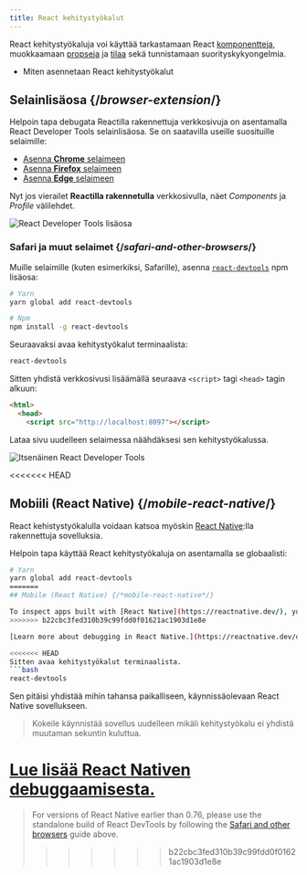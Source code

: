 ```yaml
---
title: React kehitystyökalut
---
```


<Intro>

React kehitystyökaluja voi käyttää tarkastamaan React [komponentteja](/learn/your-first-component), muokkaamaan [propseja](/learn/passing-props-to-a-component) ja [tilaa](/learn/state-a-components-memory) sekä tunnistamaan suorityskykyongelmia.

</Intro>

<YouWillLearn>

* Miten asennetaan React kehitystyökalut

</YouWillLearn>

## Selainlisäosa {/*browser-extension*/}

Helpoin tapa debugata Reactilla rakennettuja verkkosivuja on asentamalla React Developer Tools selainlisäosa. Se on saatavilla useille suosituille selaimille:

* [Asenna **Chrome** selaimeen](https://chrome.google.com/webstore/detail/react-developer-tools/fmkadmapgofadopljbjfkapdkoienihi?hl=en)
* [Asenna **Firefox** selaimeen](https://addons.mozilla.org/en-US/firefox/addon/react-devtools/)
* [Asenna **Edge** selaimeen](https://microsoftedge.microsoft.com/addons/detail/react-developer-tools/gpphkfbcpidddadnkolkpfckpihlkkil)

Nyt jos vierailet **Reactilla rakennetulla** verkkosivulla, näet _Components_ ja _Profile_ välilehdet.

![React Developer Tools lisäosa](/images/docs/react-devtools-extension.png)

### Safari ja muut selaimet {/*safari-and-other-browsers*/}

Muille selaimille (kuten esimerkiksi, Safarille), asenna [`react-devtools`](https://www.npmjs.com/package/react-devtools) npm lisäosa:
```bash
# Yarn
yarn global add react-devtools

# Npm
npm install -g react-devtools
```

Seuraavaksi avaa kehitystyökalut terminaalista:
```bash
react-devtools
```

Sitten yhdistä verkkosivusi lisäämällä seuraava `<script>` tagi `<head>` tagin alkuun:
```html {3}
<html>
  <head>
    <script src="http://localhost:8097"></script>
```

Lataa sivu uudelleen selaimessa näähdäksesi sen kehitystyökalussa.

![Itsenäinen React Developer Tools](/images/docs/react-devtools-standalone.png)

<<<<<<< HEAD
## Mobiili (React Native) {/*mobile-react-native*/}

React kehistystyökalulla voidaan katsoa myöskin [React Native](https://reactnative.dev/):lla rakennettuja sovelluksia.

Helpoin tapa käyttää React kehitystyökaluja on asentamalla se globaalisti:
```bash
# Yarn
yarn global add react-devtools
=======
## Mobile (React Native) {/*mobile-react-native*/}

To inspect apps built with [React Native](https://reactnative.dev/), you can use [React Native DevTools](https://reactnative.dev/docs/react-native-devtools), the built-in debugger that deeply integrates React Developer Tools. All features work identically to the browser extension, including native element highlighting and selection.
>>>>>>> b22cbc3fed310b39c99fdd0f01621ac1903d1e8e

[Learn more about debugging in React Native.](https://reactnative.dev/docs/debugging)

<<<<<<< HEAD
Sitten avaa kehitystyökalut terminaalista.
```bash
react-devtools
```

Sen pitäisi yhdistää mihin tahansa paikalliseen, käynnissäolevaan React Native sovellukseen.

> Kokeile käynnistää sovellus uudelleen mikäli kehitystyökalu ei yhdistä muutaman sekuntin kuluttua.

[Lue lisää React Nativen debuggaamisesta.](https://reactnative.dev/docs/debugging)
=======
> For versions of React Native earlier than 0.76, please use the standalone build of React DevTools by following the [Safari and other browsers](#safari-and-other-browsers) guide above.
>>>>>>> b22cbc3fed310b39c99fdd0f01621ac1903d1e8e
